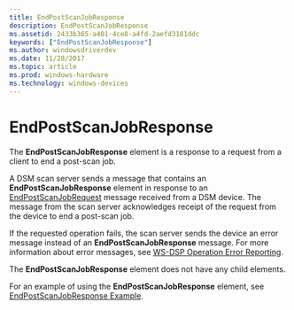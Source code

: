 ```yaml
---
title: EndPostScanJobResponse
description: EndPostScanJobResponse
ms.assetid: 2433b365-a401-4ce8-a4fd-2aefd3181ddc
keywords: ["EndPostScanJobResponse"]
ms.author: windowsdriverdev
ms.date: 11/28/2017
ms.topic: article
ms.prod: windows-hardware
ms.technology: windows-devices
---
```


# EndPostScanJobResponse


The **EndPostScanJobResponse** element is a response to a request from a client to end a post-scan job.

A DSM scan server sends a message that contains an **EndPostScanJobResponse** element in response to an [EndPostScanJobRequest](endpostscanjobrequest.md) message received from a DSM device. The message from the scan server acknowledges receipt of the request from the device to end a post-scan job.

If the requested operation fails, the scan server sends the device an error message instead of an **EndPostScanJobResponse** message. For more information about error messages, see [WS-DSP Operation Error Reporting](https://msdn.microsoft.com/library/windows/hardware/ff540619).

The **EndPostScanJobResponse** element does not have any child elements.

For an example of using the **EndPostScanJobResponse** element, see [EndPostScanJobResponse Example](endpostscanjobresponse-example.md).

 

 





